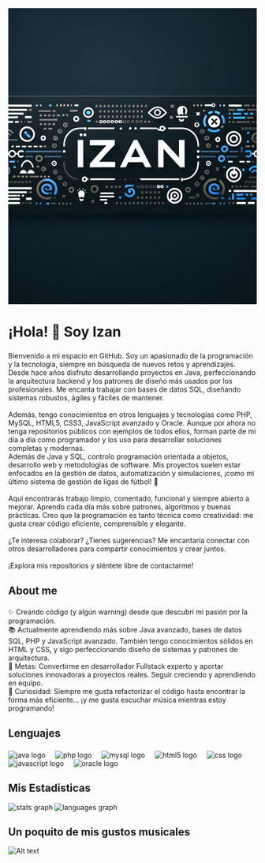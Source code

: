 <div align="center">
  <img src="banner izan.png" alt="banner-izan" width="100%" height="600px" style="display: block; object-fit: cover;"/>
</div>

###

<h1 align="left">¡Hola! 👋 Soy Izan</h1>

###

<p align="left">Bienvenido a mi espacio en GitHub. Soy un apasionado de la programación y la tecnología, siempre en búsqueda de nuevos retos y aprendizajes. Desde hace años disfruto desarrollando proyectos en Java, perfeccionando la arquitectura backend y los patrones de diseño más usados por los profesionales. Me encanta trabajar con bases de datos SQL, diseñando sistemas robustos, ágiles y fáciles de mantener.<br><br>Además, tengo conocimientos en otros lenguajes y tecnologías como PHP, MySQL, HTML5, CSS3, JavaScript avanzado y Oracle. Aunque por ahora no tenga repositorios públicos con ejemplos de todos ellos, forman parte de mi día a día como programador y los uso para desarrollar soluciones completas y modernas.<br>Además de Java y SQL, controlo programación orientada a objetos, desarrollo web y metodologías de software. Mis proyectos suelen estar enfocados en la gestión de datos, automatización y simulaciones, ¡como mi último sistema de gestión de ligas de fútbol! 🚀<br><br>Aquí encontrarás trabajo limpio, comentado, funcional y siempre abierto a mejorar. Aprendo cada día más sobre patrones, algoritmos y buenas prácticas. Creo que la programación es tanto técnica como creatividad: me gusta crear código eficiente, comprensible y elegante.<br><br>¿Te interesa colaborar? ¿Tienes sugerencias? Me encantaría conectar con otros desarrolladores para compartir conocimientos y crear juntos.<br><br>¡Explora mis repositorios y siéntete libre de contactarme!</p>

###

<h2 align="left">About me</h2>

###

<p align="left">✨ Creando código (y algún warning) desde que descubrí mi pasión por la programación.<br>📚 Actualmente aprendiendo más sobre Java avanzado, bases de datos SQL, PHP y JavaScript avanzado. También tengo conocimientos sólidos en HTML y CSS, y sigo perfeccionando diseño de sistemas y patrones de arquitectura.<br>🎯 Metas: Convertirme en desarrollador Fullstack experto y aportar soluciones innovadoras a proyectos reales. Seguir creciendo y aprendiendo en equipo.<br>🎲 Curiosidad: Siempre me gusta refactorizar el código hasta encontrar la forma más eficiente... ¡y me gusta escuchar música mientras estoy programando!</p>

###

<h2 align="left">Lenguajes</h2>

###

<div align="left">
  <img src="https://cdn.jsdelivr.net/gh/devicons/devicon/icons/java/java-original.svg" height="40" alt="java logo"  />
  <img width="12" />
  <img src="https://cdn.jsdelivr.net/gh/devicons/devicon/icons/php/php-original.svg" height="40" alt="php logo"  />
  <img width="12" />
  <img src="https://cdn.jsdelivr.net/gh/devicons/devicon/icons/mysql/mysql-original.svg" height="40" alt="mysql logo"  />
  <img width="12" />
  <img src="https://cdn.jsdelivr.net/gh/devicons/devicon/icons/html5/html5-original.svg" height="40" alt="html5 logo"  />
  <img width="12" />
  <img src="https://cdn.jsdelivr.net/gh/devicons/devicon/icons/css3/css3-original.svg" height="40" alt="css logo"  />
  <img width="12" />
  <img src="https://cdn.jsdelivr.net/gh/devicons/devicon/icons/javascript/javascript-original.svg" height="40" alt="javascript logo"  />
  <img width="12" />
  <img src="https://cdn.jsdelivr.net/gh/devicons/devicon/icons/oracle/oracle-original.svg" height="40" alt="oracle logo"  />
</div>

###

<div align="left">
  <h2> Mis Estadisticas </h2>
  <img src="https://github-readme-stats.vercel.app/api?username=Izanmc18&hide_title=false&hide_rank=false&show_icons=true&include_all_commits=true&count_private=true&disable_animations=false&theme=dracula&locale=es&hide_border=false&order=1" height="150" alt="stats graph"  />
  <img src="https://github-readme-stats.vercel.app/api/top-langs?username=Izanmc18&locale=en&hide_title=false&layout=compact&card_width=320&langs_count=5&theme=dracula&hide_border=false&order=2" height="150" alt="languages graph"  />
</div>

###
<h2> Un poquito de mis gustos musicales </h2>


![Alt text](https://spotify-recently-played-readme.vercel.app/api?user=izanmc1806&unique={true|1|on|yes})
